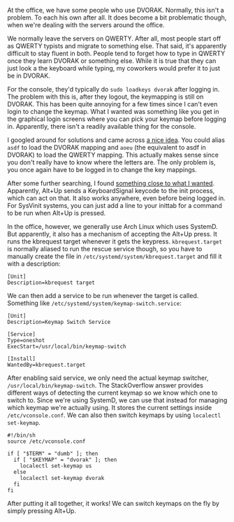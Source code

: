 <!--
.. link:
.. description:
.. tags: sysadmin, systemd
.. date: 2013/10/29 20:02:06
.. title: Console Keymap Switching
.. slug: console-keymap-switching
-->

At the office, we have some people who use DVORAK. Normally, this isn't a problem. To each his own after all. It does become a bit problematic though, when we're dealing with the servers around the office.

We normally leave the servers on QWERTY. After all, most people start off as QWERTY typists and migrate to something else. That said, it's apparently difficult to stay fluent in both. People tend to forget how to type in QWERTY once they learn DVORAK or something else. While it is true that they can just look a the keyboard while typing, my coworkers would prefer it to just be in DVORAK.

For the console, they'd typically do `sudo loadkeys dvorak` after logging in. The problem with this is, after they logout, the keymapping is still on DVORAK. This has been quite annoying for a few times since I can't even login to change the keymap. What I wanted was something like you get in the graphical login screens where you can pick your keymap before logging in. Apparently, there isn't a readily available thing for the console.

I googled around for solutions and came across [a nice idea](http://superuser.com/questions/548234/how-can-i-easily-toggle-between-dvorak-and-qwerty-keyboard-layouts-from-a-linux). You could alias `asdf` to load the DVORAK mapping and `aoeu` (the equivalent to asdf in DVORAK) to load the QWERTY mapping. This actually makes sense since you don't really have to know where the letters are. The only problem is, you once again have to be logged in to change the key mappings.

After some further searching, I found [something close to what I wanted](http://unix.stackexchange.com/questions/2884/toggle-between-dvorak-and-qwerty). Apparently, Alt+Up sends a KeyboardSignal keycode to the init process, which can act on that. It also works anywhere, even before being logged in. For SysVinit systems, you can just add a line to your inittab for a command to be run when Alt+Up is pressed.

In the office, however, we generally use Arch Linux which uses SystemD. But apparently, it also has a mechanism of accepting the Alt+Up press. It runs the kbrequest target whenever it gets the keypress. `kbrequest.target` is normally aliased to run the rescue service though, so you have to manually create the file in `/etc/systemd/system/kbrequest.target` and fill it with a description:

    [Unit]
    Description=kbrequest target

We can then add a service to be run whenever the target is called. Something like `/etc/systemd/system/keymap-switch.service`:

    [Unit]
    Description=Keymap Switch Service

    [Service]
    Type=oneshot
    ExecStart=/usr/local/bin/keymap-switch

    [Install]
    WantedBy=kbrequest.target

After enabling said service, we only need the actual keymap switcher, `/usr/local/bin/keymap-switch`. The StackOverflow answer provides different ways of detecting the current keymap so we know which one to switch to. Since we're using SystemD, we can use that instead for managing which keymap we're actually using. It stores the current settings inside `/etc/vconsole.conf`. We can also then switch keymaps by using `localectl set-keymap`.

    #!/bin/sh
    source /etc/vconsole.conf

    if [ "$TERM" = "dumb" ]; then
      if [ "$KEYMAP" = "dvorak" ]; then
        localectl set-keymap us
      else
        localectl set-keymap dvorak
      fi
    fi

After putting it all together, it works! We can switch keymaps on the fly by simply pressing Alt+Up.
